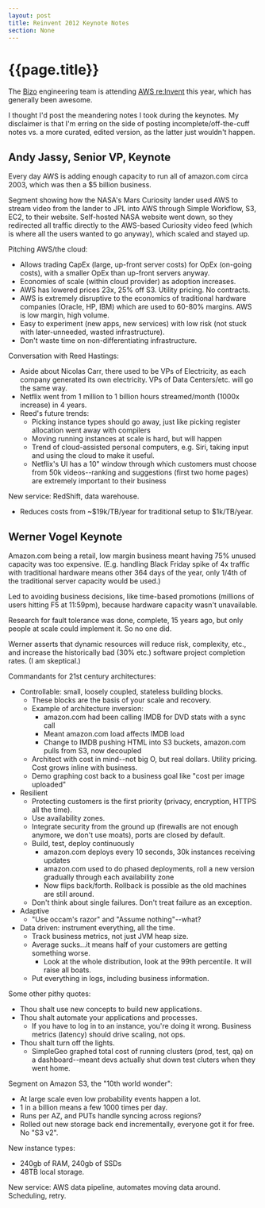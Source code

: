 ```yaml
---
layout: post
title: Reinvent 2012 Keynote Notes
section: None
---
```


{{page.title}}
==============

The [Bizo](http://www.bizo.com) engineering team is attending [AWS re:Invent](https://reinvent.awsevents.com/) this year, which has generally been awesome.

I thought I'd post the meandering notes I took during the keynotes. My disclaimer is that I'm erring on the side of posting incomplete/off-the-cuff notes vs. a more curated, edited version, as the latter just wouldn't happen.

Andy Jassy, Senior VP, Keynote
------------------------------

Every day AWS is adding enough capacity to run all of amazon.com circa 2003, which was then a $5 billion business.

Segment showing how the NASA's Mars Curiosity lander used AWS to stream video from the lander to JPL into AWS through Simple Workflow, S3, EC2, to their website. Self-hosted NASA website went down, so they redirected all traffic directly to the AWS-based Curiosity video feed (which is where all the users wanted to go anyway), which scaled and stayed up.

Pitching AWS/the cloud:

* Allows trading CapEx (large, up-front server costs) for OpEx (on-going costs), with a smaller OpEx than up-front servers anyway.
* Economies of scale (within cloud provider) as adoption increases.
* AWS has lowered prices 23x, 25% off S3. Utility pricing. No contracts.
* AWS is extremely disruptive to the economics of traditional hardware companies (Oracle, HP, IBM) which are used to 60-80% margins. AWS is low margin, high volume.
* Easy to experiment (new apps, new services) with low risk (not stuck with later-unneeded, wasted infrastructure).
* Don't waste time on non-differentiating infrastructure.

Conversation with Reed Hastings:

* Aside about Nicolas Carr, there used to be VPs of Electricity, as each company generated its own electricity. VPs of Data Centers/etc. will go the same way.
* Netflix went from 1 million to 1 billion hours streamed/month (1000x increase) in 4 years.
* Reed's future trends:
  * Picking instance types should go away, just like picking register allocation went away with compilers
  * Moving running instances at scale is hard, but will happen
  * Trend of cloud-assisted personal computers, e.g. Siri, taking input and using the cloud to make it useful.
  * Netflix's UI has a 10" window through which customers must choose from 50k videos--ranking and suggestions (first two home pages) are extremely important to their business

New service: RedShift, data warehouse.

* Reduces costs from ~$19k/TB/year for traditional setup to $1k/TB/year.

Werner Vogel Keynote
--------------------

Amazon.com being a retail, low margin business meant having 75% unused capacity was too expensive. (E.g. handling Black Friday spike of 4x traffic with traditional hardware means other 364 days of the year, only 1/4th of the traditional server capacity would be used.)

Led to avoiding business decisions, like time-based promotions (millions of users hitting F5 at 11:59pm), because hardware capacity wasn't unavailable.

Research for fault tolerance was done, complete, 15 years ago, but only people at scale could implement it. So no one did.

Werner asserts that dynamic resources will reduce risk, complexity, etc., and increase the historically bad (30% etc.) software project completion rates. (I am skeptical.)

Commandants for 21st century architectures:

* Controllable: small, loosely coupled, stateless building blocks.
  * These blocks are the basis of your scale and recovery.
  * Example of architecture inversion:
    * amazon.com had been calling IMDB for DVD stats with a sync call
    * Meant amazon.com load affects IMDB load
    * Change to IMDB pushing HTML into S3 buckets, amazon.com pulls from S3, now decoupled
  * Architect with cost in mind--not big O, but real dollars. Utility pricing. Cost grows inline with business.
  * Demo graphing cost back to a business goal like "cost per image uploaded"
* Resilient
  * Protecting customers is the first priority (privacy, encryption, HTTPS all the time).
  * Use availability zones.
  * Integrate security from the ground up (firewalls are not enough anymore, we don't use moats), ports are closed by default.
  * Build, test, deploy continuously
    * amazon.com deploys every 10 seconds, 30k instances receiving updates
    * amazon.com used to do phased deployments, roll a new version gradually through each availability zone
    * Now flips back/forth. Rollback is possible as the old machines are still around.
  * Don't think about single failures. Don't treat failure as an exception.
* Adaptive
  * "Use occam's razor" and "Assume nothing"--what?
* Data driven: instrument everything, all the time.
  * Track business metrics, not just JVM heap size.
  * Average sucks...it means half of your customers are getting something worse.
    * Look at the whole distribution, look at the 99th percentile. It will raise all boats.
  * Put everything in logs, including business information.

Some other pithy quotes:

* Thou shalt use new concepts to build new applications.
* Thou shalt automate your applications and processes.
  * If you have to log in to an instance, you're doing it wrong. Business metrics (latency) should drive scaling, not ops.
* Thou shalt turn off the lights.
  * SimpleGeo graphed total cost of running clusters (prod, test, qa) on a dashboard--meant devs actually shut down test cluters when they went home.

Segment on Amazon S3, the "10th world wonder":

* At large scale even low probability events happen a lot.
* 1 in a billion means a few 1000 times per day.
* Runs per AZ, and PUTs handle syncing across regions?
* Rolled out new storage back end incrementally, everyone got it for free. No "S3 v2".

New instance types:

* 240gb of RAM, 240gb of SSDs
* 48TB local storage.

New service: AWS data pipeline, automates moving data around. Scheduling, retry.

